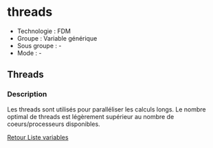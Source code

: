 # threads

* Technologie : FDM
* Groupe : Variable générique
* Sous groupe : -
* Mode : -

## Threads

### Description

Les threads sont utilisés pour paralléliser les calculs longs.
Le nombre optimal de threads est légèrement supérieur au nombre de coeurs/processeurs disponibles.

[Retour Liste variables](variable_list.md)